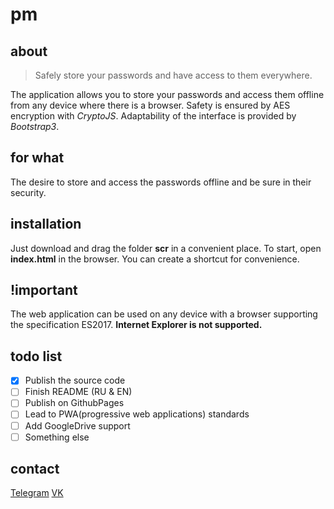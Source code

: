 # pm

## about
> Safely store your passwords and have access to them everywhere.

The application allows you to store your passwords and access them offline from any device where there is a browser. Safety is ensured by AES encryption with _CryptoJS_. Adaptability of the interface is provided by _Bootstrap3_.
## for what
The desire to store and access the passwords offline and be sure in their security.
## installation
Just download and drag the folder **scr** in a convenient place. To start, open **index.html** in the browser. You can create a shortcut for convenience.
## !important
The web application can be used on any device with a browser supporting the specification ES2017.
**Internet Explorer is not supported.**
## todo list
- [x] Publish the source code
- [ ] Finish README (RU & EN)
- [ ] Publish on GithubPages
- [ ] Lead to PWA(progressive web applications) standards
- [ ] Add GoogleDrive support
- [ ] Something else
## contact 
[Telegram](https://t.me/prestidigitateurVS)
[VK](https://vk.com/dmitriygrid)
